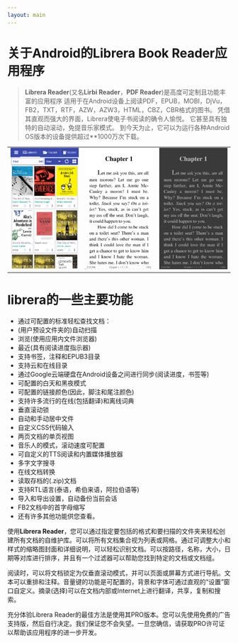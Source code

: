 ```yaml
---
layout: main
---
```


# 关于Android的Librera Book Reader应用程序

> **Librera Reader**(又名**Lirbi Reader**，**PDF Reader**)是高度可定制且功能丰富的应用程序
适用于在Android设备上阅读PDF，EPUB，MOBI，DjVu，FB2，TXT，RTF，AZW，AZW3，HTML，CBZ，CBR格式的图书。
凭借其直观而强大的界面，Librera使电子书阅读的确令人愉悦。
它甚至具有独特的自动滚动，免提音乐家模式。
到今天为止，它可以为运行各种Android OS版本的设备提供超过**1000万次下载。

||||
|-|-|-|
|![](1.png)|![](2.png)|![](3.png)|

# librera的一些主要功能

* 通过可配置的标准轻松查找文档：
* (用户预设文件夹的)自动扫描
* 浏览(使用应用内文件浏览器)
* 最近(具有阅读进度指示器)
* 支持书签，注释和EPUB3目录
* 支持云和在线目录
* 通过Google云端硬盘在Android设备之间进行同步(阅读进度，书签等)
* 可配置的白天和黑夜模式
* 可配置的链接颜色(因此，脚注和尾注颜色)
* 支持许多流行的在线(包括翻译)和离线词典
* 垂直滚动锁
* 自动和手动居中文件
* 自定义CSS代码输入
* 两页文档的单页视图
* 音乐人的模式，滚动速度可配置
* 可自定义的TTS阅读和内置媒体播放器
* 多字文字搜寻
* 在线文档转换
* 读取存档的(.zip)文档
* 支持RTL语言(泰语，希伯来语，阿拉伯语等)
* 导入和导出设置，自动备份当前会话
* FB2文档中的首字母缩写
* 还有许多其他功能供您查看。

使用**Librera Reader**，您可以通过指定要包括的格式和要扫描的文件夹来轻松创建所有文档的自维护库。可以将所有文档集合视为列表或网格。通过可调整大小和样式的缩略图封面和详细说明，可以轻松识别文档。可以按路径，名称，大小，日期等对库进行排序，并且有一个过滤器可以帮助您找到特定的文档或文档组。

阅读时，可以将文档锁定为仅垂直滚动模式，并可以页面或屏幕方式进行导航。文本可以重排和注释。音量键的功能是可配置的，背景和字体可通过直观的“设置”窗口自定义。摘录(选择)可以在文档内部或Internet上进行翻译，共享，复制和搜索。

充分体验Librera Reader的最佳方法是使用其PRO版本。您可以先使用免费的广告支持版，然后自行决定。我们保证您不会失望。一旦您确信，请获取PRO许可证以帮助该应用程序的进一步开发。
